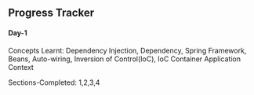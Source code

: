 ## Progress Tracker 

#### Day-1
Concepts Learnt: Dependency Injection, Dependency, Spring Framework, Beans, Auto-wiring, Inversion of Control(IoC), IoC Container
Application Context

Sections-Completed: 1,2,3,4

